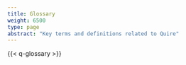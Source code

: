 ```yaml
---
title: Glossary
weight: 6500
type: page
abstract: "Key terms and definitions related to Quire"
---
```


{{< q-glossary >}}
